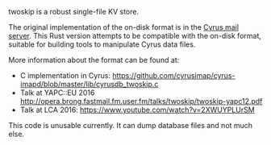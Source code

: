 twoskip is a robust single-file KV store.

The original implementation of the on-disk format is in the [Cyrus mail server](http://cyrusimap.org/). This Rust version attempts to be compatible with the on-disk format, suitable for building tools to manipulate Cyrus data files.

More information about the format can be found at:

* C implementation in Cyrus: https://github.com/cyrusimap/cyrus-imapd/blob/master/lib/cyrusdb_twoskip.c
* Talk at YAPC::EU 2016 http://opera.brong.fastmail.fm.user.fm/talks/twoskip/twoskip-yapc12.pdf
* Talk at LCA 2016: https://www.youtube.com/watch?v=2XWUYPLUrSM

This code is unusable currently. It can dump database files and not much else.
